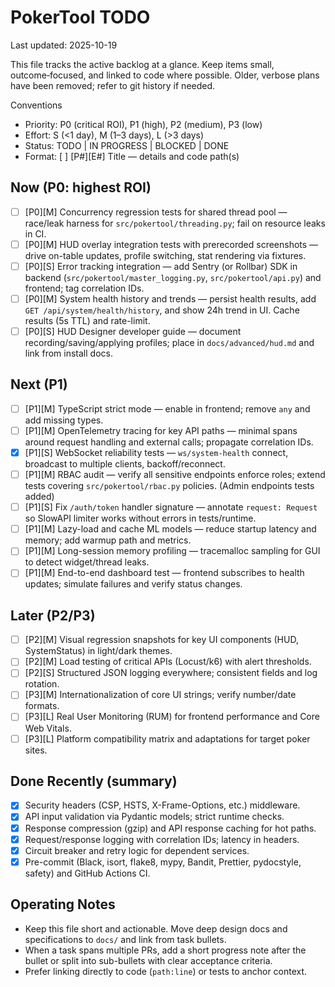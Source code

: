 # PokerTool TODO

Last updated: 2025-10-19

This file tracks the active backlog at a glance. Keep items small, outcome‑focused, and linked to code where possible. Older, verbose plans have been removed; refer to git history if needed.

Conventions
- Priority: P0 (critical ROI), P1 (high), P2 (medium), P3 (low)
- Effort: S (<1 day), M (1–3 days), L (>3 days)
- Status: TODO | IN PROGRESS | BLOCKED | DONE
- Format: [ ] [P#][E#] Title — details and code path(s)

## Now (P0: highest ROI)

- [ ] [P0][M] Concurrency regression tests for shared thread pool — race/leak harness for `src/pokertool/threading.py`; fail on resource leaks in CI.
- [ ] [P0][M] HUD overlay integration tests with prerecorded screenshots — drive on-table updates, profile switching, stat rendering via fixtures.
- [ ] [P0][S] Error tracking integration — add Sentry (or Rollbar) SDK in backend (`src/pokertool/master_logging.py`, `src/pokertool/api.py`) and frontend; tag correlation IDs.
- [ ] [P0][M] System health history and trends — persist health results, add `GET /api/system/health/history`, and show 24h trend in UI. Cache results (5s TTL) and rate-limit.
- [ ] [P0][S] HUD Designer developer guide — document recording/saving/applying profiles; place in `docs/advanced/hud.md` and link from install docs.

## Next (P1)

- [ ] [P1][M] TypeScript strict mode — enable in frontend; remove `any` and add missing types.
- [ ] [P1][M] OpenTelemetry tracing for key API paths — minimal spans around request handling and external calls; propagate correlation IDs.
- [x] [P1][S] WebSocket reliability tests — `ws/system-health` connect, broadcast to multiple clients, backoff/reconnect.
- [ ] [P1][M] RBAC audit — verify all sensitive endpoints enforce roles; extend tests covering `src/pokertool/rbac.py` policies. (Admin endpoints tests added)
- [ ] [P1][S] Fix `/auth/token` handler signature — annotate `request: Request` so SlowAPI limiter works without errors in tests/runtime.
- [ ] [P1][M] Lazy-load and cache ML models — reduce startup latency and memory; add warmup path and metrics.
- [ ] [P1][M] Long-session memory profiling — tracemalloc sampling for GUI to detect widget/thread leaks.
- [ ] [P1][M] End-to-end dashboard test — frontend subscribes to health updates; simulate failures and verify status changes.

## Later (P2/P3)

- [ ] [P2][M] Visual regression snapshots for key UI components (HUD, SystemStatus) in light/dark themes.
- [ ] [P2][M] Load testing of critical APIs (Locust/k6) with alert thresholds.
- [ ] [P2][S] Structured JSON logging everywhere; consistent fields and log rotation.
- [ ] [P3][M] Internationalization of core UI strings; verify number/date formats.
- [ ] [P3][L] Real User Monitoring (RUM) for frontend performance and Core Web Vitals.
- [ ] [P3][L] Platform compatibility matrix and adaptations for target poker sites.

## Done Recently (summary)

- [x] Security headers (CSP, HSTS, X-Frame-Options, etc.) middleware.
- [x] API input validation via Pydantic models; strict runtime checks.
- [x] Response compression (gzip) and API response caching for hot paths.
- [x] Request/response logging with correlation IDs; latency in headers.
- [x] Circuit breaker and retry logic for dependent services.
- [x] Pre-commit (Black, isort, flake8, mypy, Bandit, Prettier, pydocstyle, safety) and GitHub Actions CI.

## Operating Notes

- Keep this file short and actionable. Move deep design docs and specifications to `docs/` and link from task bullets.
- When a task spans multiple PRs, add a short progress note after the bullet or split into sub-bullets with clear acceptance criteria.
- Prefer linking directly to code (`path:line`) or tests to anchor context.
